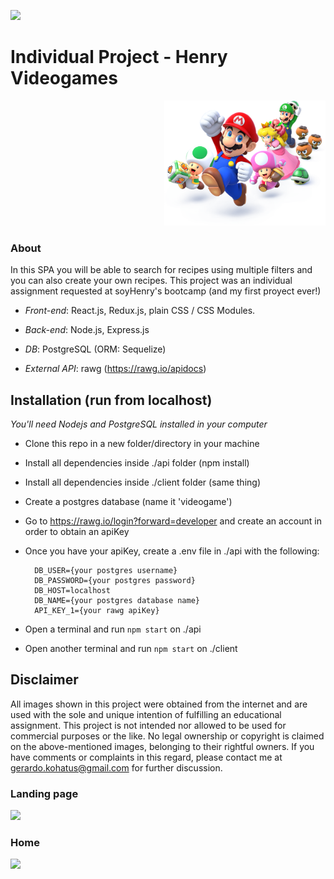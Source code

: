 <p align='left'>
    <img src='https://static.wixstatic.com/media/85087f_0d84cbeaeb824fca8f7ff18d7c9eaafd~mv2.png/v1/fill/w_160,h_30,al_c,q_85,usm_0.66_1.00_0.01/Logo_completo_Color_1PNG.webp' </img>
</p>

# Individual Project - Henry Videogames

<p align="right">
  <img height="200" src="./videogame.png" />
</p>

### About
In this SPA you will be able to search for recipes using multiple filters and you can also create your own recipes. This project was an individual assignment requested at soyHenry's bootcamp (and my first proyect ever!)

- *Front-end*: React.js, Redux.js, plain CSS / CSS Modules.

- *Back-end*: Node.js, Express.js

- *DB*: PostgreSQL (ORM: Sequelize)

- *External API*: rawg (https://rawg.io/apidocs)

## Installation (run from localhost)

*You'll need Nodejs and PostgreSQL installed in your computer*

- Clone this repo in a new folder/directory in your machine
- Install all dependencies inside ./api folder (npm install)
- Install all dependencies inside ./client folder (same thing)
- Create a postgres database (name it 'videogame')
- Go to https://rawg.io/login?forward=developer and create an account in order to obtain an apiKey
- Once you have your apiKey, create a .env file in ./api with the following:
    
        DB_USER={your postgres username}
        DB_PASSWORD={your postgres password}
        DB_HOST=localhost
        DB_NAME={your postgres database name}
        API_KEY_1={your rawg apiKey}

- Open a terminal and run ```npm start``` on ./api
- Open another terminal and run ```npm start``` on ./client

## Disclaimer
All images shown in this project were obtained from the internet and are used with the sole and unique intention of fulfilling an educational assignment. This project is not intended nor allowed to be used for commercial purposes or the like. No legal ownership or copyright is claimed on the above-mentioned images, belonging to their rightful owners. If you have comments or complaints in this regard, please contact me at gerardo.kohatus@gmail.com for further discussion.

### Landing page
<p align='left'>
    <img src='https://user-images.githubusercontent.com/82271110/137954140-04a16f03-3a78-496c-ba5a-f9bd228ec1e5.png' </img>
</p>

### Home
<p align='left'>
    <img src='https://user-images.githubusercontent.com/82271110/137954833-4cb530cc-0f07-4f41-a3b1-29f173d6687c.png' </img>
</p>

